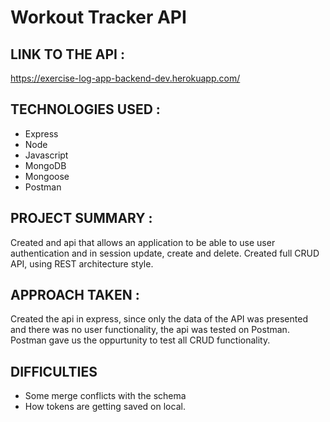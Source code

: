 # Workout Tracker API

## LINK TO THE API :

https://exercise-log-app-backend-dev.herokuapp.com/

## TECHNOLOGIES USED :

* Express
* Node
* Javascript
* MongoDB
* Mongoose
* Postman

## PROJECT SUMMARY :

Created and api that allows an application to be able to use user authentication and in session update, create and delete. Created full CRUD API, using REST architecture style.

## APPROACH TAKEN :

Created the api in express, since only the data of the API was presented and there was no user functionality, the api was tested on Postman. Postman gave us the oppurtunity to test all CRUD functionality.

## DIFFICULTIES

- Some merge conflicts with the schema
- How tokens are getting saved on local.
